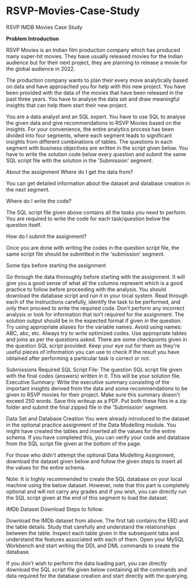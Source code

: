 # RSVP-Movies-Case-Study

RSVP IMDB Movies Case Study

**Problem Introduction**

RSVP Movies is an Indian film production company which has produced many super-hit movies. They have usually released movies for the Indian audience but for their next project, they are planning to release a movie for the global audience in 2022.

The production company wants to plan their every move analytically based on data and have approached you for help with this new project. You have been provided with the data of the movies that have been released in the past three years. You have to analyse the data set and draw meaningful insights that can help them start their new project. 

You are a data analyst and an SQL expert. You have to use SQL to analyse the given data and give recommendations to RSVP Movies based on the insights. For your convenience, the entire analytics process has been divided into four segments, where each segment leads to significant insights from different combinations of tables. The questions in each segment with business objectives are written in the script given below. You have to write the solution code below every question and submit the same SQL script file with the solution in the 'Submission' segment.

About the assignment
Where do I get the data from?

You can get detailed information about the dataset and database creation in the next segment.

 

Where do I write the code?

The SQL script file given above contains all the tasks you need to perform. You are required to write the code for each task/question below the question itself.

 

How do I submit the assignment?

Once you are done with writing the codes in the question script file, the same script file should be submitted in the 'submission' segment.

 

Some tips before starting the assignment

Go through the data thoroughly before starting with the assignment. It will give you a good sense of what all the columns represent which is a good practice to follow before proceeding with the analysis. You should download the database script and run it in your local system.
Read through each of the instructions carefully, identify the task to be performed, and only then proceed to write the required code. Don’t perform any incorrect analysis or look for information that isn’t required for the assignment. The solution output should be in the expected format if given in the question.
Try using appropriate aliases for the variable names. Avoid using names: ABC, abc, etc.
Always try to write optimized codes. Use appropriate tables and joins as per the questions asked.
There are some checkpoints given in the question SQL script provided. Keep your eye out for them as they're useful pieces of information you can use to check if the result you have obtained after performing a particular task is correct or not.
 

Submissions Required
SQL Script File: The question SQL script file given with the final codes (answers) written in it. This will be your solution file.
Executive Summary: Write the executive summary consisting of the important insights derived from the data and some recommendations to be given to RSVP movies for their project. Make sure this summary doesn't exceed 250 words. Save this writeup as a PDF.
Put both these files in a zip folder and submit the final zipped file in the 'Submission' segment.

Data Set and Database Creation
You were already introduced to the dataset in the optional practice assignment of the Data Modelling module. You might have created the tables and inserted all the values for the entire schema. If you have completed this, you can verify your code and database from the SQL script file given at the bottom of the page.

 

For those who didn't attempt the optional Data Modelling Assignment, download the dataset given below and follow the given steps to insert all the values for the entire schema. 

 

Note: It is highly recommended to create the SQL database on your local machine using the below dataset. However, note that this part is completely optional and will not carry any grades and if you wish, you can directly run the SQL script given at the end of this segment to load the dataset.

 

IMDb Dataset
Download
Steps to follow:

Download the IMDb dataset from above.
The first tab contains the ERD and the table details. Study that carefully and understand the relationships between the table.
Inspect each table given in the subsequent tabs and understand the features associated with each of them.
Open your MySQL Workbench and start writing the DDL and DML commands to create the database.
 

If you don't wish to perform the data loading part, you can directly download the SQL script file given below containing all the commands and data required for the database creation and start directly with the querying.

